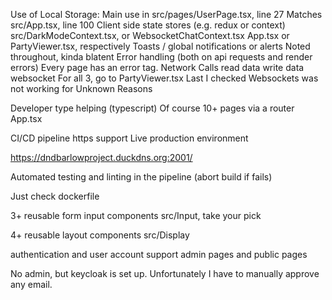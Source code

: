 Use of Local Storage:
Main use in src/pages/UserPage.tsx, line 27
Matches src/App.tsx, line 100
Client side state stores (e.g. redux or context)
src/DarkModeContext.tsx, or WebsocketChatContext.tsx
App.tsx or PartyViewer.tsx, respectively
Toasts / global notifications or alerts
Noted throughout, kinda blatent 
Error handling (both on api requests and render errors)
Every page has an error tag.
Network Calls
read data
write data
websocket
For all 3, go to PartyViewer.tsx
Last I checked Websockets was not working for Unknown Reasons


Developer type helping (typescript)
Of course
10+ pages via a router
App.tsx

CI/CD pipeline
https support
Live production environment

https://dndbarlowproject.duckdns.org:2001/

Automated testing and linting in the pipeline (abort build if fails)

Just check dockerfile

3+ reusable form input components
src/Input, take your pick

4+ reusable layout components
src/Display

authentication and user account support
admin pages and public pages

No admin, but keycloak is set up. Unfortunately I have to manually approve any email.